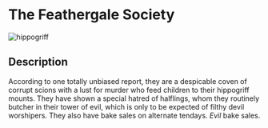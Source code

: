 <!-- TITLE: Feathergale Society -->
<!-- SUBTITLE: A quick summary of Feathergale Society -->

# The Feathergale Society
![hippogriff](https://i.imgur.com/fVgHTnW.jpg?1)
## Description
According to one totally unbiased report, they are a despicable coven of corrupt scions with a lust for murder who feed children to their hippogriff mounts. They have shown a special hatred of halflings, whom they routinely butcher in their tower of evil, which is only to be expected of filthy devil worshipers. They also have bake sales on alternate tendays. *Evil* bake sales.